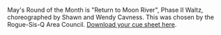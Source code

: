 May's Round of the Month is "Return to Moon River", Phase II Waltz, choreographed by Shawn and Wendy Cavness. This was chosen by the Rogue-Sis-Q Area Council.
[Download your cue sheet here](https://www.roundalab.org/CuesheetsDL2/Return%20to%20Moon%20River,%20Cavness,%20S&W__2.pdf).

